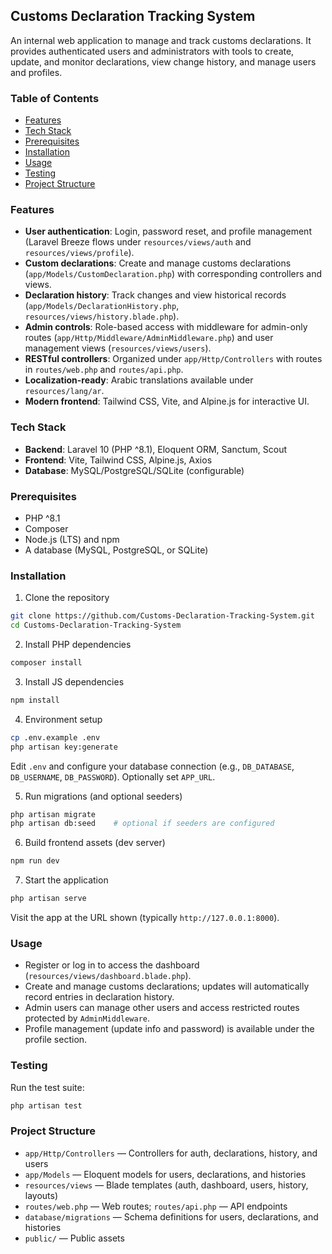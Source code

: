 ## Customs Declaration Tracking System

An internal web application to manage and track customs declarations. It provides authenticated users and administrators with tools to create, update, and monitor declarations, view change history, and manage users and profiles.

### Table of Contents

-   [Features](#features)
-   [Tech Stack](#tech-stack)
-   [Prerequisites](#prerequisites)
-   [Installation](#installation)
-   [Usage](#usage)
-   [Testing](#testing)
-   [Project Structure](#project-structure)


### Features

-   **User authentication**: Login, password reset, and profile management (Laravel Breeze flows under `resources/views/auth` and `resources/views/profile`).
-   **Custom declarations**: Create and manage customs declarations (`app/Models/CustomDeclaration.php`) with corresponding controllers and views.
-   **Declaration history**: Track changes and view historical records (`app/Models/DeclarationHistory.php`, `resources/views/history.blade.php`).
-   **Admin controls**: Role-based access with middleware for admin-only routes (`app/Http/Middleware/AdminMiddleware.php`) and user management views (`resources/views/users`).
-   **RESTful controllers**: Organized under `app/Http/Controllers` with routes in `routes/web.php` and `routes/api.php`.
-   **Localization-ready**: Arabic translations available under `resources/lang/ar`.
-   **Modern frontend**: Tailwind CSS, Vite, and Alpine.js for interactive UI.

### Tech Stack

-   **Backend**: Laravel 10 (PHP ^8.1), Eloquent ORM, Sanctum, Scout
-   **Frontend**: Vite, Tailwind CSS, Alpine.js, Axios
-   **Database**: MySQL/PostgreSQL/SQLite (configurable)

### Prerequisites

-   PHP ^8.1
-   Composer
-   Node.js (LTS) and npm
-   A database (MySQL, PostgreSQL, or SQLite)

### Installation

1. Clone the repository

```bash
git clone https://github.com/Customs-Declaration-Tracking-System.git
cd Customs-Declaration-Tracking-System
```

2. Install PHP dependencies

```bash
composer install
```

3. Install JS dependencies

```bash
npm install
```

4. Environment setup

```bash
cp .env.example .env
php artisan key:generate
```

Edit `.env` and configure your database connection (e.g., `DB_DATABASE`, `DB_USERNAME`, `DB_PASSWORD`). Optionally set `APP_URL`.

5. Run migrations (and optional seeders)

```bash
php artisan migrate
php artisan db:seed    # optional if seeders are configured
```

6. Build frontend assets (dev server)

```bash
npm run dev
```

7. Start the application

```bash
php artisan serve
```

Visit the app at the URL shown (typically `http://127.0.0.1:8000`).

### Usage

-   Register or log in to access the dashboard (`resources/views/dashboard.blade.php`).
-   Create and manage customs declarations; updates will automatically record entries in declaration history.
-   Admin users can manage other users and access restricted routes protected by `AdminMiddleware`.
-   Profile management (update info and password) is available under the profile section.

### Testing

Run the test suite:

```bash
php artisan test
```

### Project Structure

-   `app/Http/Controllers` — Controllers for auth, declarations, history, and users
-   `app/Models` — Eloquent models for users, declarations, and histories
-   `resources/views` — Blade templates (auth, dashboard, users, history, layouts)
-   `routes/web.php` — Web routes; `routes/api.php` — API endpoints
-   `database/migrations` — Schema definitions for users, declarations, and histories
-   `public/` — Public assets


